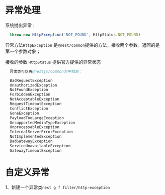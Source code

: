 # 异常处理  

系统抛出异常：
``` js
  throw new HttpException('NOT_FOUND', HttpStatus.NOT_FOUND)
```
异常方法`HttpException` 是`@nest/common`提供的方法，接收两个参数。返回的是第一个参数对象；  

接收的参数 `HttpStatus` 提供官方提供的异常状态

``` s
  异常类可以再@nestjs/common包中找到：

  BadRequestException
  UnauthorizedException
  NotFoundException
  ForbiddenException
  NotAcceptableException
  RequestTimeoutException
  ConflictException
  GoneException
  PayloadTooLargeException
  UnsupportedMediaTypeException
  UnprocessableException
  InternalServerErrorException
  NotImplementedException
  BadGatewayException
  ServiceUnavailableException
  GatewayTimeoutException
```


# 自定义异常

1、新建一个异常类`nest g f filter/http-exception`

